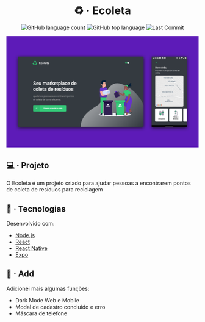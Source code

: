 <h1 align="center"> ♻️ &middot; Ecoleta </h1>

<p align="center">

<img alt="GitHub language count" src="https://img.shields.io/github/languages/count/dan-liberato/Ecoleta-nlw-01.svg">

<img alt="GitHub top language" src="https://img.shields.io/github/languages/top/dan-liberato/Ecoleta-nlw-01.svg">

<img src="https://img.shields.io/github/last-commit/dan-liberato/Ecoleta-nlw-01" alt="Last Commit"/>

</p>

![Screenshot](Ecoleta.png)


## :computer:  &middot;  Projeto
<p>O Ecoleta é um projeto criado para ajudar pessoas a encontrarem pontos de coleta de resíduos para reciclagem</p>


## :rocket: &middot; Tecnologias
Desenvolvido com:

- [Node.js](https://nodejs.org/en/)
- [React](https://reactjs.org/)
- [React Native](https://reactnative.dev/)
- [Expo](https://expo.io/)


## 	:pencil: &middot; Add
Adicionei mais algumas funções:

- Dark Mode Web e Mobile
- Modal de cadastro concluído e erro
- Máscara de telefone



